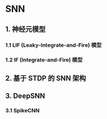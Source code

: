# SNN
## 1. 神经元模型

### 1.1 LIF (Leaky-Integrate-and-Fire) 模型

### 1.2 IF (Integrate-and-Fire) 模型

## 2. 基于 STDP 的 SNN 架构

## 3. DeepSNN

### 3.1 SpikeCNN



